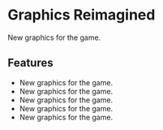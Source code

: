 # Graphics Reimagined

New graphics for the game.

## Features

- New graphics for the game.
- New graphics for the game.
- New graphics for the game.
- New graphics for the game.
- New graphics for the game.
